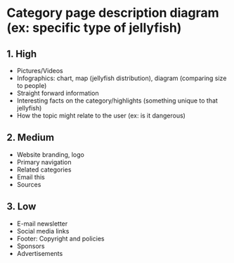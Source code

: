 # Category page description diagram (ex: specific type of jellyfish)

## 1. High

- Pictures/Videos
- Infographics: chart, map (jellyfish distribution), diagram (comparing size to people)
- Straight forward information
- Interesting facts on the category/highlights (something unique to that jellyfish)
- How the topic might relate to the user (ex: is it dangerous)

## 2. Medium

- Website branding, logo
- Primary navigation
- Related categories
- Email this
- Sources

## 3. Low

- E-mail newsletter
- Social media links
- Footer: Copyright and policies
- Sponsors
- Advertisements